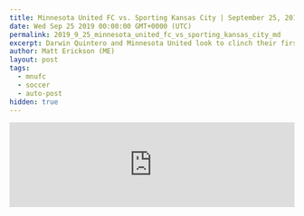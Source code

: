 ```yaml
---
title: Minnesota United FC vs. Sporting Kansas City | September 25, 2019
date: Wed Sep 25 2019 00:00:00 GMT+0000 (UTC)
permalink: 2019_9_25_minnesota_united_fc_vs_sporting_kansas_city_md
excerpt: Darwin Quintero and Minnesota United look to clinch their first-ever MLS Playoff berth as they host a Sporting Kansas City side hoping to keep their 8-year playoff streak alive.
author: Matt Erickson (ME)
layout: post
tags:
  - mnufc
  - soccer
  - auto-post
hidden: true
---
```

<div class='soccer-video-wrapper'>
    <iframe class='soccer-video' width='100%' height='auto' frameborder='0' allowfullscreen src="https://www.mnufc.com/iframe-video?brightcove_id=6089531443001&brightcove_player_id=default&brightcove_account_id=5534894110001"></iframe>
  </div>